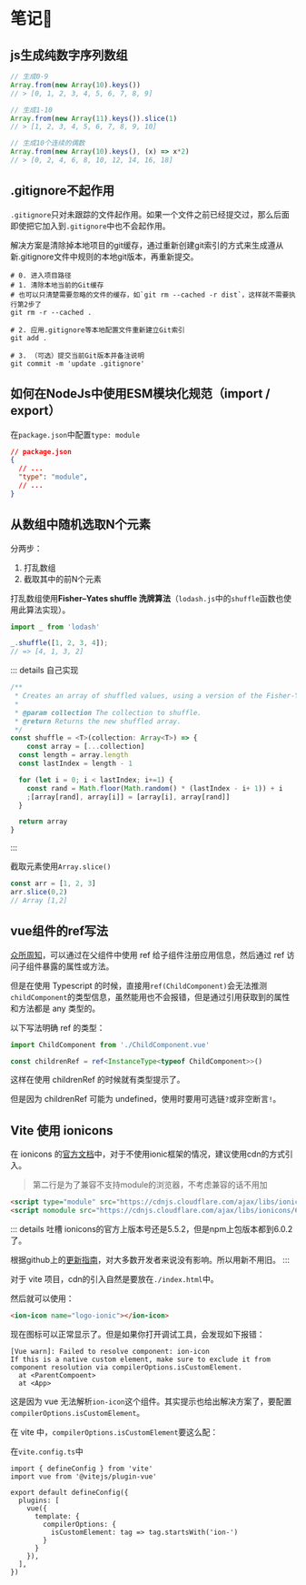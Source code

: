 # 笔记🐥

## js生成纯数字序列数组

```javascript
// 生成0-9
Array.from(new Array(10).keys())
// > [0, 1, 2, 3, 4, 5, 6, 7, 8, 9]

// 生成1-10
Array.from(new Array(11).keys()).slice(1)
// > [1, 2, 3, 4, 5, 6, 7, 8, 9, 10]

// 生成10个连续的偶数
Array.from(new Array(10).keys(), (x) => x*2)
// > [0, 2, 4, 6, 8, 10, 12, 14, 16, 18]
```

## .gitignore不起作用

`.gitignore`只对未跟踪的文件起作用。如果一个文件之前已经提交过，那么后面即使把它加入到`.gitignore`中也不会起作用。

解决方案是清除掉本地项目的git缓存，通过重新创建git索引的方式来生成遵从新.gitignore文件中规则的本地git版本，再重新提交。

```shell
# 0. 进入项目路径
# 1. 清除本地当前的Git缓存
# 也可以只清楚需要忽略的文件的缓存，如`git rm --cached -r dist`，这样就不需要执行第2步了
git rm -r --cached .

# 2. 应用.gitignore等本地配置文件重新建立Git索引
git add .

# 3. （可选）提交当前Git版本并备注说明
git commit -m 'update .gitignore'
```

## 如何在NodeJs中使用ESM模块化规范（import / export）

在`package.json`中配置`type: module`

```json
// package.json
{
  // ...
  "type": "module",
  // ...
}
```

## 从数组中随机选取N个元素

分两步：

1. 打乱数组
2. 截取其中的前N个元素

打乱数组使用**Fisher–Yates shuffle 洗牌算法**（`lodash.js`中的`shuffle`函数也使用此算法实现）。

```typescript
import _ from 'lodash'

_.shuffle([1, 2, 3, 4]);
// => [4, 1, 3, 2]
```

::: details 自己实现

```typescript
/**
 * Creates an array of shuffled values, using a version of the Fisher-Yates shuffle.
 *
 * @param collection The collection to shuffle.
 * @return Returns the new shuffled array.
 */
const shuffle = <T>(collection: Array<T>) => {
    const array = [...collection]
  const length = array.length
  const lastIndex = length - 1

  for (let i = 0; i < lastIndex; i+=1) {
    const rand = Math.floor(Math.random() * (lastIndex - i+ 1)) + i
    ;[array[rand], array[i]] = [array[i], array[rand]]
  }

  return array
}
```

:::

截取元素使用`Array.slice()`

```javascript
const arr = [1, 2, 3]
arr.slice(0,2)
// Array [1,2]
```

## vue组件的ref写法

[众所周知](https://wingsnow.github.io/wingsnow-blog/web/vue/1-vue3%E7%BB%84%E4%BB%B6%E9%97%B4%E9%80%9A%E4%BF%A1.html#%E8%8E%B7%E5%8F%96%E5%AD%90%E7%BB%84%E4%BB%B6%E5%AE%9E%E4%BE%8B)，可以通过在父组件中使用 ref 给子组件注册应用信息，然后通过 ref 访问子组件暴露的属性或方法。

但是在使用 Typescript 的时候，直接用`ref(ChildComponent)`会无法推测`childComponent`的类型信息，虽然能用也不会报错，但是通过引用获取到的属性和方法都是 any 类型的。

以下写法明确 ref 的类型：

```ts
import ChildComponent from './ChildComponent.vue'

const childrenRef = ref<InstanceType<typeof ChildComponent>>()
```

这样在使用 childrenRef 的时候就有类型提示了。

但是因为 childrenRef 可能为 undefined，使用时要用可选链`?`或非空断言`!`。

## Vite 使用 ionicons

在 ionicons 的[官方文档](https://ionic.io/ionicons/usage)中，对于不使用ionic框架的情况，建议使用cdn的方式引入。

> 第二行是为了兼容不支持module的浏览器，不考虑兼容的话不用加

``` html
<script type="module" src="https://cdnjs.cloudflare.com/ajax/libs/ionicons/6.0.2/ionicons/ionicons.esm.min.js"></script>
<script nomodule src="https://cdnjs.cloudflare.com/ajax/libs/ionicons/6.0.2/ionicons.min.js"></script>
```

::: details 吐槽
ionicons的官方上版本号还是5.5.2，但是npm上包版本都到6.0.2了。

根据github上的[更新指南](https://github.com/ionic-team/ionicons/releases/tag/v6.0.0)，对大多数开发者来说没有影响。所以用新不用旧。
:::

对于 vite 项目，cdn的引入自然是要放在`./index.html`中。

然后就可以使用：

```html
<ion-icon name="logo-ionic"></ion-icon>
```

现在图标可以正常显示了。但是如果你打开调试工具，会发现如下报错：

```plain
[Vue warn]: Failed to resolve component: ion-icon
If this is a native custom element, make sure to exclude it from component resolution via compilerOptions.isCustomElement. 
  at <ParentCompoent> 
  at <App>
```

这是因为 vue 无法解析`ion-icon`这个组件。其实提示也给出解决方案了，要配置`compilerOptions.isCustomElement`。

在 vite <Badge type="tip" text="^2.9.x" vertical="middle" />中，`compilerOptions.isCustomElement`要这么配：

在`vite.config.ts`中

```typescript{7-11}
import { defineConfig } from 'vite'
import vue from '@vitejs/plugin-vue'

export default defineConfig({
  plugins: [
    vue({
      template: {
        compilerOptions: {
          isCustomElement: tag => tag.startsWith('ion-')
        }
      }
    }),
  ],
})
```
